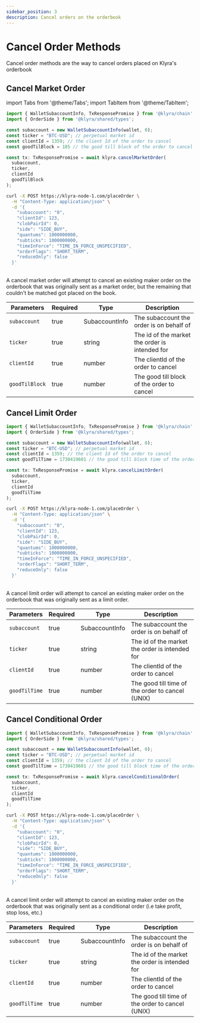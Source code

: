 ```yaml
---
sidebar_position: 3
description: Cancel orders on the orderbook
---
```


# Cancel Order Methods
Cancel order methods are the way to cancel orders placed on Klyra's orderbook

## Cancel Market Order

import Tabs from '@theme/Tabs';
import TabItem from '@theme/TabItem';


<Tabs>
  <TabItem value="typescript" label="TypeScript" default>

  ```typescript
  import { WalletSubaccountInfo, TxResponsePromise } from '@klyra/chain';
  import { OrderSide } from '@klyra/shared/types';
  
  const subaccount = new WalletSubaccountInfo(wallet, 0);
  const ticker = "BTC-USD"; // perpetual market id
  const clientId = 1359; // the client Id of the order to cancel
  const goodTilBlock = 185 // the good till block of the order to cancel

  const tx: TxResponsePromise = await klyra.cancelMarketOrder(
    subaccount,
    ticker,
    clientId
    goodTilBlock
  );
  ```

  </TabItem>
  <TabItem value="curl" label="cURL">

  ```bash
  curl -X POST https://klyra-node-1.com/placeOrder \
    -H "Content-Type: application/json" \
    -d '{
      "subaccount": "0",
      "clientId": 123,
      "clobPairId": 0,
      "side": "SIDE_BUY",
      "quantums": 1000000000,
      "subticks": 1000000000,
      "timeInForce": "TIME_IN_FORCE_UNSPECIFIED",
      "orderFlags": "SHORT_TERM",
      "reduceOnly": false
    }'
  ```

  </TabItem>
</Tabs>

<br />
A cancel market order will attempt to cancel an existing maker order on the orderbook that was originally sent as a market order, but the remaining that couldn't be matched got placed on the book.
<br />

| Parameters     | Required | Type           | Description                                    |
| -------------- | -------- | -------------- | ---------------------------------------------- |
| `subaccount`   | true     | SubaccountInfo | The subaccount the order is on behalf of       |
| `ticker`       | true     | string         | The id of the market the order is intended for |
| `clientId`     | true     | number         | The clientId of the order to cancel            |
| `goodTilBlock` | true     | number         | The good till block of the order to cancel     |

## Cancel Limit Order

<Tabs>
  <TabItem value="typescript" label="TypeScript" default>

  ```typescript
  import { WalletSubaccountInfo, TxResponsePromise } from '@klyra/chain';
  import { OrderSide } from '@klyra/shared/types';
  
  const subaccount = new WalletSubaccountInfo(wallet, 0);
  const ticker = "BTC-USD"; // perpetual market id
  const clientId = 1359; // the client Id of the order to cancel
  const goodTilTime = 1730419601 // the good till block time of the order to cancel (UNIX)

  const tx: TxResponsePromise = await klyra.cancelLimitOrder(
    subaccount,
    ticker,
    clientId
    goodTilTime
  );
  ```

  </TabItem>
  <TabItem value="curl" label="cURL">

  ```bash
  curl -X POST https://klyra-node-1.com/placeOrder \
    -H "Content-Type: application/json" \
    -d '{
      "subaccount": "0",
      "clientId": 123,
      "clobPairId": 0,
      "side": "SIDE_BUY",
      "quantums": 1000000000,
      "subticks": 1000000000,
      "timeInForce": "TIME_IN_FORCE_UNSPECIFIED",
      "orderFlags": "SHORT_TERM",
      "reduceOnly": false
    }'
  ```

  </TabItem>
</Tabs>


<br />
A cancel limit order will attempt to cancel an existing maker order on the orderbook that was originally sent as a limit order.
<br />

| Parameters     | Required | Type           | Description                                         |
| -------------- | -------- | -------------- | --------------------------------------------------  |
| `subaccount`   | true     | SubaccountInfo | The subaccount the order is on behalf of            |
| `ticker`       | true     | string         | The id of the market the order is intended for      |
| `clientId`     | true     | number         | The clientId of the order to cancel                 |
| `goodTilTime`  | true     | number         | The good till time of the order to cancel (UNIX)    |

## Cancel Conditional Order

<Tabs>
  <TabItem value="typescript" label="TypeScript" default>

  ```typescript
  import { WalletSubaccountInfo, TxResponsePromise } from '@klyra/chain';
  import { OrderSide } from '@klyra/shared/types';
  
  const subaccount = new WalletSubaccountInfo(wallet, 0);
  const ticker = "BTC-USD"; // perpetual market id
  const clientId = 1359; // the client Id of the order to cancel
  const goodTilTime = 1730419601 // the good till block time of the order to cancel (UNIX)

  const tx: TxResponsePromise = await klyra.cancelConditionalOrder(
    subaccount,
    ticker,
    clientId
    goodTilTime
  );
  ```

  </TabItem>
  <TabItem value="curl" label="cURL">

  ```bash
  curl -X POST https://klyra-node-1.com/placeOrder \
    -H "Content-Type: application/json" \
    -d '{
      "subaccount": "0",
      "clientId": 123,
      "clobPairId": 0,
      "side": "SIDE_BUY",
      "quantums": 1000000000,
      "subticks": 1000000000,
      "timeInForce": "TIME_IN_FORCE_UNSPECIFIED",
      "orderFlags": "SHORT_TERM",
      "reduceOnly": false
    }'
  ```

  </TabItem>
</Tabs>


<br />
A cancel limit order will attempt to cancel an existing maker order on the orderbook that was originally sent as a conditional order (i.e take profit, stop loss, etc.)
<br />

| Parameters    | Required | Type           | Description                                      |
| ------------- | -------- | -------------- | ------------------------------------------------ |
| `subaccount`  | true     | SubaccountInfo | The subaccount the order is on behalf of         |
| `ticker`      | true     | string         | The id of the market the order is intended for   |
| `clientId`    | true     | number         | The clientId of the order to cancel              |
| `goodTilTime` | true     | number         | The good till time of the order to cancel (UNIX) |

